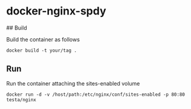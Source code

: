 # docker-nginx-spdy

## Build

Build the container as follows

`docker build -t your/tag .`

## Run

Run the container attaching the sites-enabled volume

`docker run -d -v /host/path:/etc/nginx/conf/sites-enabled -p 80:80 testa/nginx` 